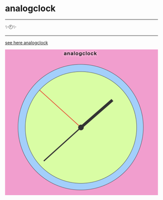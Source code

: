 # analogclock
* * *
✨🕘✨
* * *
[see here analogclock](https://tsuruno.github.io/analogclock/analogclock.html)

![Screenshot](screenshot.png)
